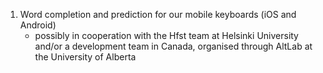1. Word completion and prediction for our mobile keyboards (iOS and Android)
    * possibly in cooperation with the Hfst team at Helsinki University and/or a
      development team in Canada, organised through AltLab at the University of
      Alberta
